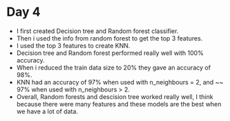 # Day 4

- I first created Decision tree and Random forest classifier.
- Then i used the info from random forest to get the top 3 features.
- I used the top 3 features to create KNN.
- Decision tree and Random forest performed really well with 100% accuracy.
- When i reduced the train data size to 20% they gave an accuracy of 98%.
- KNN had an accuracy of 97% when used with n_neighbours = 2, and ~~ 97% when used with n_neighbours > 2.
- Overall, Random forests and descision tree worked really well, I think because there were many features and these models are the best when we have a lot of data.
